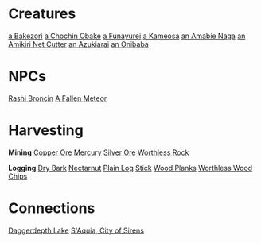 <!-- TITLE: Telvaz, The Misery Mire -->


# Creatures
[a Bakezori](a-bakezori)
[a Chochin Obake](a-chochin-obake)
[a Funayurei](a-funayurei)
[a Kameosa](a-kameosa)
[an Amabie Naga](an-amabie-naga)
[an Amikiri Net Cutter](an-amikiri-net-cutter)
[an Azukiarai](an-azukiarai)
[an Onibaba](an-onibaba)

# NPCs
[Rashi Broncin](rashi-broncin)
[A Fallen Meteor](a-fallen-meteor)


# Harvesting
**Mining**
[Copper Ore](copper-ore)
[Mercury](mercury)
[Silver Ore](silver-ore)
[Worthless Rock](worthless-rock)

**Logging**
[Dry Bark](dry-bark)
[Nectarnut](nectarnut)
[Plain Log](plain-log)
[Stick](stick)
[Wood Planks](wood-planks)
[Worthless Wood Chips](worthless-wood-chips)

# Connections
[Daggerdepth Lake](daggerdepth)
[S'Aquia, City of Sirens](saquia)